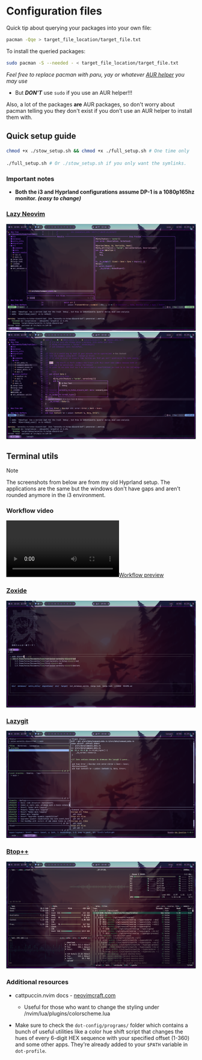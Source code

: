# Configuration files

Quick tip about querying your packages into your own file:

```sh
pacman -Qqe > target_file_location/target_file.txt
```

To install the queried packages:

```sh
sudo pacman -S --needed - < target_file_location/target_file.txt
```

_Feel free to replace pacman with paru, yay or whatever [AUR
helper](https://wiki.archlinux.org/title/AUR_helpers) you may use_

- But **_DON'T_** use `sudo` if you use an AUR helper!!!

Also, a lot of the packages **are** AUR packages, so don't worry about pacman
telling you they don't exist if you don't use an AUR helper to install them
with.

## Quick setup guide

```sh
chmod +x ./stow_setup.sh && chmod +x ./full_setup.sh # One time only

./full_setup.sh # Or ./stow_setup.sh if you only want the symlinks.
```

### Important notes

- **Both the i3 and Hyprland configurations assume DP-1 is a 1080p165hz
  monitor. _(easy to change)_**

### [Lazy Neovim](https://github.com/folke/lazy.nvim)

![Treesitter](assets/treesitter.png)
![Code testing feature preview](assets/code-testing.png)

## Terminal utils

> [!NOTE]
> The screenshots from below are from my old Hyprland setup. The applications
> are the same but the windows don't have gaps and aren't rounded anymore in
> the i3 environment.

### Workflow video

[![Workflow preview](assets/compresed_workflow_showcase.mp4)](https://raw.githubusercontent.com/1git2clone/dotfiles/main/assets/workflow_showcase.mp4)

### [Zoxide](https://github.com/ajeetdsouza/zoxide)

![Zoxide preview](assets/zoxide.png)

### [Lazygit](https://github.com/jesseduffield/lazygit)

![Lazygit preview](assets/lazygit.png)

### [Btop++](https://github.com/aristocratos/btop)

![Btop++](assets/btop++.png)

### Additional resources

- cattpuccin.nvim docs -
  [neovimcraft.com](https://neovimcraft.com/plugin/catppuccin/nvim/index.html)

  - Useful for those who want to change the styling under
    /nvim/lua/plugins/colorscheme.lua

- Make sure to check the `dot-config/programs/` folder which contains a bunch
  of useful utilities like a color hue shift script that changes the hues of
  every 6-digit HEX sequence with your specified offset (1-360) and some other
  apps. They're already added to your `$PATH` variable in `dot-profile`.
